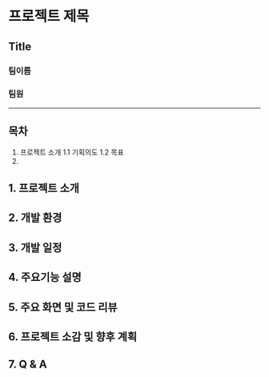 프로젝트 제목
============
## Title
### 팀이름
### 팀원
***


## 목차
1. 프로젝트 소개
  1.1 기획의도
  1.2 목표
2. 
## 1. 프로젝트 소개
## 2. 개발 환경
## 3. 개발 일정
## 4. 주요기능 설명
## 5. 주요 화면 및 코드 리뷰
## 6. 프로젝트 소감 및 향후 계획
## 7. Q & A






